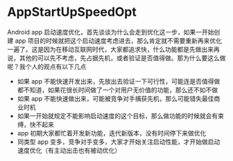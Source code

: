 # AppStartUpSpeedOpt
Android app 启动速度优化，首先谈谈为什么会走到优化这一步，如果一开始创建 app 项目的时候就把这个启动速度考虑进去，那么肯定就不需要重新再来优化一遍了。这是因为在移动互联网时代，大家都追求快，什么功能都是先做出来再说，其他的可以先不考虑，先占据先机，或者验证是否值得做。那为什么要这么做呢？我个人的观点有以下几点

- 如果 app 不能快速开发出来，先放出去验证一下可行性，可能连是否值得做都不知道，如果花很长时间做了一个对用户无价值的功能，那么还不如不做
- 如果 app 不能快速做出来，可能被竞争对手捕获先机，那么可能错失最佳商业时机
- 如果一开始就规定不能影响启动速度的这个目标，那么做功能的时候就会有束缚，快不起来
- app 初期大家都忙着开发新功能，迭代新版本，没有时间停下来做优化
- 同类型 app 变多，竞争对手变多，大家才开始关注启动性能，才开始做启动速度优化（有主动出击也有被动优化）


